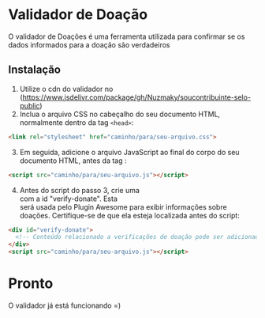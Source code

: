 # Validador de Doação

O validador de Doações é uma ferramenta utilizada para confirmar se os dados informados para a doação são verdadeiros

## Instalação

1. Utilize o cdn do validador no (https://www.jsdelivr.com/package/gh/Nuzmaky/soucontribuinte-selo-public)
2. Inclua o arquivo CSS no cabeçalho do seu documento HTML, normalmente dentro da tag `<head>`:

```html
<link rel="stylesheet" href="caminho/para/seu-arquivo.css">
```

3. Em seguida, adicione o arquivo JavaScript ao final do corpo do seu documento HTML, antes da tag </body>:

```html
<script src="caminho/para/seu-arquivo.js"></script>
```

4. Antes do script do passo 3, crie uma <div> com a id "verify-donate". Esta <div> será usada pelo Plugin Awesome para exibir informações sobre doações. Certifique-se de que ela esteja localizada antes do script:
```html
<div id="verify-donate">
  <!-- Conteúdo relacionado a verificações de doação pode ser adicionado aqui -->
</div>
<script src="caminho/para/seu-arquivo.js"></script>
```


# Pronto #
O validador já está funcionando =)
